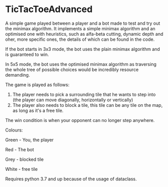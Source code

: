 # TicTacToeAdvanced

A simple game played between a player and a bot made to test and try out the minimax algorithm.
It implements a simple minimax algorithm and an optimised one with heuristics, such as alfa-beta cutting, dynamic depth and oher, more specific ones,
the details of which can be found in the code.

If the bot starts in 3x3 mode, the bot uses the plain minimax algorithm and is guaranteed to win.

In 5x5 mode, the bot uses the optimised minimax algorithm as traversing the whole tree of possible choices would be incredibly resource demanding.

The game is played as follows:
1. The player needs to pick a surrounding tile that he wants to step into (the player can move diagonally, horizontally or vertically) 
2. The player also needs to block a tile, this tile can be any tile on the map, as long as it's a free tile. 

The win condition is when your opponent can no longer step anywhere. 

Colours:

Green - You, the player

Red - The bot

Grey - blocked tile

White - free tile


Requires python 3.7 and up because of the usage of dataclass.
